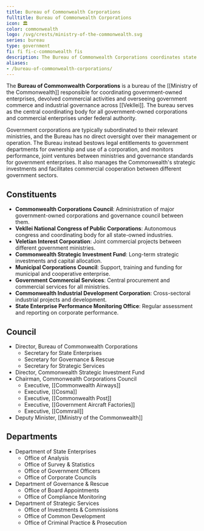 ```yaml
---
title: Bureau of Commonwealth Corporations
fulltitle: Bureau of Commonwealth Corporations
icon: 🏛️
color: commonwealth
logo: /svg/crests/ministry-of-the-commonwealth.svg
series: bureau
type: government
fi: fi fi-c-commonwealth fis
description: The Bureau of Commonwealth Corporations coordinates state enterprises, manages cross-ministerial commercial activities, and oversees government corporate governance.
aliases:
- /bureau-of-commonwealth-corporations/
---
```

The <span class="fi fi-c-commonwealth fis"></span> **Bureau of Commonwealth Corporations** is a bureau of the [[Ministry of the Commonwealth]] responsible for coordinating government-owned enterprises, devolved commercial activities and overseeing government commerce and industrial governance across [[Vekllei]]. The bureau serves as the central coordinating body for all government-owned corporations and commercial enterprises under federal authority.

Government corporations are typically subordinated to their relevant ministries, and the Bureau has no direct oversight over their management or operation. The Bureau instead bestows legal entitlements to government departments for ownership and use of a corporation, and monitors performance, joint ventures between ministries and governance standards for government enterprises. It also manages the Commonwealth's strategic investments and facilitates commercial cooperation between different government sectors.

## Constituents

* **Commonwealth Corporations Council**: Administration of major government-owned corporations and governance council between them.
* **Vekllei National Congress of Public Corporations**: Autonomous congress and coordinating body for all state-owned industries.
* **Veletian Interest Corporation**: Joint commercial projects between different government ministries.
* **Commonwealth Strategic Investment Fund**: Long-term strategic investments and capital allocation.
* **Municipal Corporations Council**: Support, training and funding for municipal and cooperative enterprise.
* **Government Commercial Services**: Central procurement and commercial services for all ministries.
* **Commonwealth Industrial Development Corporation**: Cross-sectoral industrial projects and development.
* **State Enterprise Performance Monitoring Office**: Regular assessment and reporting on corporate performance.

## Council

* Director, Bureau of Commonwealth Corporations
  * Secretary for State Enterprises
  * Secretary for Governance & Rescue
  * Secretary for Strategic Services
* Director, Commonwealth Strategic Investment Fund
* Chairman, Commonwealth Corporations Council
  * Executive, [[Commonwealth Airways]]
  * Executive, [[Cosma]]
  * Executive, [[Commonwealth Post]]
  * Executive, [[Government Aircraft Factories]]
  * Executive, [[Commrail]]
* Deputy Minister, [[Ministry of the Commonwealth]]

## Departments

* Department of State Enterprises
  * Office of Analysis
  * Office of Survey & Statistics
  * Office of Government Officers
  * Office of Corporate Councils
* Department of Governance & Rescue
  * Office of Board Appointments
  * Office of Compliance Monitoring
* Department of Strategic Services
  * Office of Investments & Commissions
  * Office of Common Development
  * Office of Criminal Practice & Prosecution